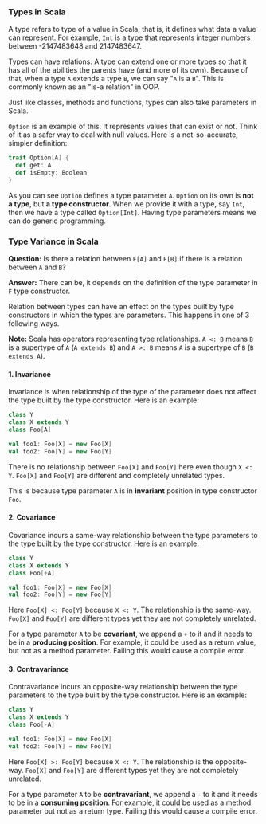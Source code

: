 ### Types in Scala

A type refers to type of a value in Scala, that is, it defines what data a value can represent. For example, `Int` is a type that represents integer numbers between -2147483648 and 2147483647.

Types can have relations. A type can extend one or more types so that it has all of the abilities the parents have (and more of its own). Because of that, when a type `A` extends a type `B`, we can say "`A` is a `B`". This is commonly known as an "is-a relation" in OOP.

Just like classes, methods and functions, types can also take parameters in Scala.

`Option` is an example of this. It represents values that can exist or not. Think of it as a safer way to deal with null values. Here is a not-so-accurate, simpler definition:

```scala
trait Option[A] {
  def get: A
  def isEmpty: Boolean
}
```

As you can see `Option` defines a type parameter `A`. `Option` on its own is **not a type**, but **a type constructor**. When we provide it with a type, say `Int`, then we have a type called `Option[Int]`. Having type parameters means we can do generic programming.

### Type Variance in Scala

**Question:** Is there a relation between `F[A]` and `F[B]` if there is a relation between `A` and `B`?

**Answer:** There can be, it depends on the definition of the type parameter in `F` type constructor.

Relation between types can have an effect on the types built by type constructors in which the types are parameters. This happens in one of 3 following ways.

**Note:** Scala has operators representing type relationships. `A <: B` means `B` is a supertype of `A` (`A extends B`) and `A >: B` means `A` is a supertype of `B` (`B extends A`).

#### 1. Invariance

Invariance is when relationship of the type of the parameter does not affect the type built by the type constructor. Here is an example:

```scala
class Y
class X extends Y
class Foo[A]

val foo1: Foo[X] = new Foo[X]
val foo2: Foo[Y] = new Foo[Y]
```

There is no relationship between `Foo[X]` and `Foo[Y]` here even though `X <: Y`.  `Foo[X]` and `Foo[Y]` are different and completely unrelated types.

This is because type parameter `A` is in **invariant** position in type constructor `Foo`.

#### 2. Covariance

Covariance incurs a same-way relationship between the type parameters to the type built by the type constructor. Here is an example:

```scala
class Y
class X extends Y
class Foo[+A]

val foo1: Foo[X] = new Foo[X]
val foo2: Foo[Y] = new Foo[Y]
```

Here `Foo[X] <: Foo[Y]` because `X <: Y`. The relationship is the same-way.  `Foo[X]` and `Foo[Y]` are different types yet they are not completely unrelated.

For a type parameter `A` to be **covariant**, we append a `+` to it and it needs to be in a **producing position**. For example, it could be used as a return value, but not as a method parameter. Failing this would cause a compile error.

#### 3. Contravariance

Contravariance incurs an opposite-way relationship between the type parameters to the type built by the type constructor. Here is an example:

```scala
class Y
class X extends Y
class Foo[-A]

val foo1: Foo[X] = new Foo[X]
val foo2: Foo[Y] = new Foo[Y]
```

Here `Foo[X] >: Foo[Y]` because `X <: Y`. The relationship is the opposite-way.  `Foo[X]` and `Foo[Y]` are different types yet they are not completely unrelated.

For a type parameter `A` to be **contravariant**, we append a `-` to it and it needs to be in a **consuming position**. For example, it could be used as a method parameter but not as a return type. Failing this would cause a compile error.

